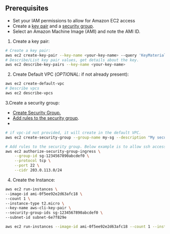 ## Prerequisites
- Set your IAM permissions to allow for Amazon EC2 access
- Create a [key pair](https://docs.aws.amazon.com/cli/latest/userguide/cli-services-ec2-keypairs.html) and a [security group]([https://docs.aws.amazon.com/cli/latest/userguide/cli-services-ec2-sg.html](https://docs.aws.amazon.com/cli/latest/userguide/cli-services-ec2-sg.html#creating-a-security-group)).
- Select an Amazon Machine Image (AMI) and note the AMI ID.

1. Create a key pair:
```bash
# Create a key pair:
aws ec2 create-key-pair --key-name <your-key-name> --query 'KeyMaterial' --output text > <key-name>.pem
# Describe/List key pair values, get details about the key.
aws ec2 describe-key-pairs --key-name <your-key-name>
```

2. Create Default VPC (*OPTIONAL*: if not already present):
```bash
aws ec2 create-default-vpc
# Describe vpcs
aws ec2 describe-vpcs
```


3.Create a security group:
- [Create Security Group.](https://docs.aws.amazon.com/cli/latest/userguide/cli-services-ec2-sg.html#creating-a-security-group)
- [Add rules to the security group](https://awscli.amazonaws.com/v2/documentation/api/latest/reference/ec2/authorize-security-group-ingress.html).
- 
    
```bash
# if vpc-id not provided, it will create in the default VPC.
aws ec2 create-security-group --group-name my-sg --description "My security group" --vpc-id vpc-1a2b3c4d

# Add rules to the security group. Below example is to allow ssh access to linux machine. sg-0df5d1b1665071be9
aws ec2 authorize-security-group-ingress \
    --group-id sg-1234567890abcdef0 \
    --protocol tcp \
    --port 22 \
    --cidr 203.0.113.0/24
```

4. Create the Instance:
```bash
aws ec2 run-instances \
--image-id ami-0f5ee92e2d63afc18 \
--count 1 \
--instance-type t2.micro \
--key-name aws-cli-key-pair \
--security-group-ids sg-1234567890abcdef0 \
--subnet-id subnet-6e7f829e

aws ec2 run-instances --image-id ami-0f5ee92e2d63afc18 --count 1 --instance-type t2.micro --key-name aws-cli-key-pair --security-group-ids sg-0df5d1b1665071be9 --subnet-id subnet-6e7f829e
```